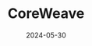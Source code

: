 ---  
layout: startup_page  
title: "CoreWeave"  
id: "coreweave.com"  
permalink: "/coreweavecoreweave.com05302024/"  
website: "https://www.coreweave.com/"  
funding_round: "Series C"  
funding_amount: "$1.1B"  
investors: "Coatue, Magnetar, Altimeter Capital, Fidelity Management & Research Company, Lykos Global Management, funds managed by Blackstone, Eric Schmidt, Jane Street Group"  
about: "CoreWeave is an AI hyperscaler providing customized, scalable solutions for complex workloads. Their cloud infrastructure is designed for high-performance computing needs, particularly in AI, machine learning, and graphics rendering, offering superior performance compared to legacy cloud providers. They are trusted by leading AI labs and enterprises."  
markets: "AI, Cloud Computing, Cloud Infrastructure, Information Technology, Machine Learning"  
hq: "Livingston, New Jersey, United States"  
founded_year: "2017"  
linkedin: "https://www.linkedin.com/company/coreweave"  
twitter: "https://twitter.com/coreweave"  
instagram: ""  
facebook: "https://www.facebook.com/ConciergeRender"  
crunchbase: "https://www.crunchbase.com/organization/coreweave"  
pitchbook: "https://pitchbook.com/profiles/company/327267-64"  

date_display: "30-May-2024"  
date: "2024-05-30"

# SEO Optimization  
meta_title: "CoreWeave - Series C Funding ($1.1B)"  
meta_description: "CoreWeave, CoreWeave is an AI hyperscaler providing customized, scalable solutions for complex workloads. Their cloud infrastructure is designed for high-perform..."  
meta_keywords: "CoreWeave, AI, Cloud Computing, Cloud Infrastructure, Information Technology, Machine Learning, Series C funding"  
canonical_url: "https://startup.projectstartups.com/coreweavecoreweave.com05302024/"  
---